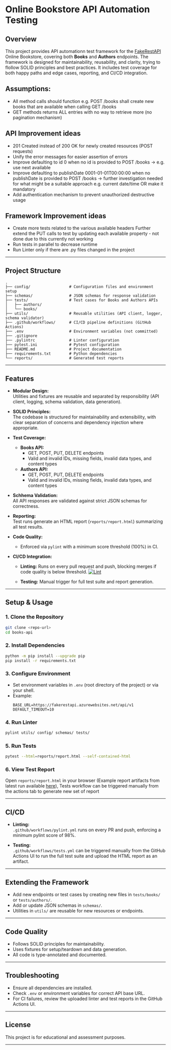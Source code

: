 # Online Bookstore API Automation Testing

## Overview

This project provides API automationn test framework for the [FakeRestAPI](https://fakerestapi.azurewebsites.net/index.html) Online Bookstore, covering both **Books** and **Authors** endpoints. The framework is designed for maintainability, reusability, and clarity, trying to flollow SOLID principles and best practices. It includes test coverage for both happy paths and edge cases, reporting, and CI/CD integration.

## Assumptions:
- All method calls should function e.g. POST /books shall create new books that are available when calling GET /books
- GET methods returns ALL entries with no way to retrieve more (no pagination mechanism)

## API Improvement ideas
- 201 Created instead of 200 OK for newly created resources (POST requests)
- Unify the error messages for easier assertion of errors
- Improve defaulting to id 0 when no id is provided to POST /books -> e.g. use next available
- Improve defaulting to publishDate 0001-01-01T00:00:00 when no publishDate is provided to POST /books -> further investigation needed for what might be a suitable approach e.g. current date/time OR make it mandatory
- Add authentication mechanism to prevent unauthorized destructive usage

## Framework Improvement ideas
- Create more tests related to the various available headers
Further extend the PUT calls to test by updating each available property - not done due to this currently not working
- Run tests in parallel to decrease runtime
- Run Linter only if there are .py files changed in the project

---

## Project Structure

```
.
├── config/                 # Configuration files and environment setup
├── schemas/                # JSON schemas for response validation
├── tests/                  # Test cases for Books and Authors APIs
│   ├── authors/
│   └── books/
├── utils/                  # Reusable utilities (API client, logger, schema validator)
├── .github/workflows/      # CI/CD pipeline definitions (GitHub Actions)
├── .env                    # Environment variables (not committed)
├── .gitignore
├── .pylintrc               # Linter configuration
├── pytest.ini              # Pytest configuration
├── README.md               # Project documentation
├── requirements.txt        # Python dependencies
└── reports/                # Generated test reports
```

---

## Features

- **Modular Design:**  
  Utilities and fixtures are reusable and separated by responsibility (API client, logging, schema validation, data generation).

- **SOLID Principles:**  
  The codebase is structured for maintainability and extensibility, with clear separation of concerns and dependency injection where appropriate.

- **Test Coverage:**  
  - **Books API:**  
    - GET, POST, PUT, DELETE endpoints
    - Valid and invalid IDs, missing fields, invalid data types, and content types
  - **Authors API:**  
    - GET, POST, PUT, DELETE endpoints
    - Valid and invalid IDs, missing fields, invalid data types, and content types

- **Schhema Validation:**  
  All API responses are validated against strict JSON schemas for correctness.

- **Reporting:**  
  Test runs generate an HTML report (`reports/report.html`) summarizing all test results.

- **Code Quality:**  
  - Enforced via `pylint` with a minimum score threshold (100%) in CI.

- **CI/CD Integration:**  
  - **Linting:** Runs on every pull request and push, blocking merges if code quality is below threshold. [![Lint](https://github.com/Katsarski/books-api/actions/workflows/pylint.yml/badge.svg)](https://github.com/Katsarski/books-api/actions/workflows/pylint.yml)

  - **Testing:** Manual trigger for full test suite and report generation.

---

## Setup & Usage

### 1. Clone the Repository

```sh
git clone <repo-url>
cd books-api
```

### 2. Install Dependencies

```sh
python -m pip install --upgrade pip
pip install -r requirements.txt
```

### 3. Configure Environment

- Set environment variables in `.env` (root directory of the project) or via your shell.
- Example:
  ```
  BASE_URL=https://fakerestapi.azurewebsites.net/api/v1
  DEFAULT_TIMEOUT=10
  ```

### 4. Run Linter

```sh
pylint utils/ config/ schemas/ tests/
```

### 5. Run Tests

```sh
pytest --html=reports/report.html --self-contained-html
```

### 6. View Test Report

Open `reports/report.html` in your browser (Example report artifacts from latest run available [here](https://github.com/Katsarski/books-api/actions/runs/15594592829/artifacts/3308975899)), Tests workflow can be triggered manually from the actions tab to generate new set of report

---

## CI/CD

- **Linting:**  
  `.github/workflows/pylint.yml` runs on every PR and push, enforcing a minimum pylint score of 98%.

- **Testing:**  
  `.github/workflows/tests.yml` can be triggered manually from the GitHub Actions UI to run the full test suite and upload the HTML report as an artifact.

---

## Extending the Framework

- Add new endpoints or test cases by creating new files in `tests/books/` or `tests/authors/`.
- Add or update JSON schemas in `schemas/`.
- Utilities in `utils/` are reusable for new resources or endpoints.

---

## Code Quality

- Follows SOLID principles for maintainability.
- Uses fixtures for setup/teardown and data generation.
- All code is type-annotated and documented.

---

## Troubleshooting

- Ensure all dependencies are installed.
- Check `.env` or environment variables for correct API base URL.
- For CI failures, review the uploaded linter and test reports in the GitHub Actions UI.

---

## License

This project is for educational and assessment purposes.

---